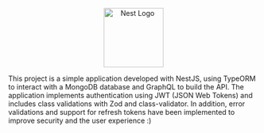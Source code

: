 <p align="center">
  <a href="http://nestjs.com/" target="blank"><img src="https://nestjs.com/img/logo-small.svg" width="120" alt="Nest Logo" /></a>

   This project is a simple application developed with NestJS, using TypeORM to interact with a MongoDB database and GraphQL to build the API. The application implements authentication using JWT (JSON Web Tokens) and includes class validations with Zod and class-validator. In addition, error validations and support for refresh tokens have been implemented to improve security and the user experience :)
</p>

